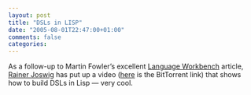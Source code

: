 ```yaml
---
layout: post
title: "DSLs in LISP"
date: "2005-08-01T22:47:00+01:00"
comments: false
categories: 
---
```


<p>As a follow-up to Martin Fowler&#8217;s excellent <a href="http://www.martinfowler.com/articles/languageWorkbench.html">Language Workbench</a> article, <a href="http://lispm.dyndns.org/news?ID=NEWS-2005-07-08-1">Rainer Joswig</a> has put up a video (<a href="http://www.xach.com/bt/dsl-in-lisp.mov.torrent">here</a> is the BitTorrent link) that shows how to build DSLs in Lisp &#8212; very cool.</p>


